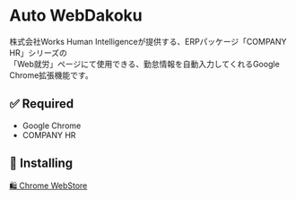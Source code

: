 # Auto WebDakoku

株式会社Works Human Intelligenceが提供する、ERPパッケージ「COMPANY HR」シリーズの  
「Web就労」ページにて使用できる、勤怠情報を自動入力してくれるGoogle Chrome拡張機能です。

## ✅ Required
+ Google Chrome
+ COMPANY HR

## 🚀 Installing
[🛍 Chrome WebStore](https://chrome.google.com/webstore/detail/web%E6%89%93%E5%88%BB%E8%87%AA%E5%8B%95%E5%85%A5%E5%8A%9B%E3%82%B7%E3%82%B9%E3%83%86%E3%83%A0/fiimfhgiolppcalaognocicbnibopdbi?hl=ja)
